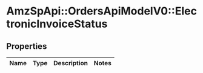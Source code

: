 # AmzSpApi::OrdersApiModelV0::ElectronicInvoiceStatus

## Properties
Name | Type | Description | Notes
------------ | ------------- | ------------- | -------------

